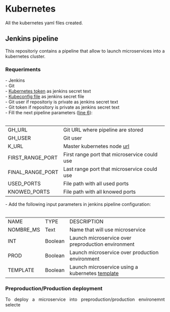 <h1> Kubernetes</h1>
<p align="justify">All the kubernetes yaml files created.</p>

<h2>Jenkins pipeline</h2>
<p align="justify">This repositoriy contains a pipeline that allow to launch microservices into a kubernetes cluster.</p>

<h3>Requeriments</h3>
- Jenkins<br>
- Git<br>
- <a href="https://kubernetes.io/docs/reference/setup-tools/kubeadm/kubeadm-token/">Kubernetes token</a> as jenkins secret text<br>
- <a href="https://kubernetes.io/docs/concepts/configuration/organize-cluster-access-kubeconfig/">Kubeconfig file</a> as jenkins secret file<br>
- Git user if repositoriy is private as jenkins secret text</br>
- Git token if repository is private as jenkins secret text</br>
- Fill the next pipeline parameters (<a href="https://github.com/MartiMarch/Kubernetes/blob/main/Jenkinsfile">line 6</a>):</br><br>
<table>
  <tr>
    <td>GH_URL</td>
    <td>Git URL where pipeline are stored</td>
  </tr>
  <tr>
    <td>GH_USER</td>
    <td>Git user</td>
  </tr>
  <tr>
    <td>K_URL</td>
    <td>Master kubernetes node <a href="https://kubernetes.io/docs/reference/kubectl/cheatsheet/#kubectl-context-and-configuration">url</a></td>
  </tr>
  <tr>
    <td>FIRST_RANGE_PORT</td>
    <td>First range port that microservice could use</td>
  </tr>
  <tr>
    <td>FINAL_RANGE_PORT</td>
    <td>Last range port that microservice could use</td>
  </tr>
  <tr>
    <td>USED_PORTS</td>
    <td>File path with all used ports</td>
  </tr>
  <tr>
    <td>KNOWED_PORTS</td>
    <td>File path with all knowed ports</td>
  </tr>
</table>
- Add the following input parameters in jenkins pipeline configuration:<br><br>
<table>
  <tr>
    <td>NAME</td>
    <td>TYPE</td>
    <td>DESCRIPTION</td>
  </tr>
  <tr>
    <td>NOMBRE_MS</td>
    <td>Text</td>
    <td>Name that will use microservice</td>
  </tr>
  <tr>
    <td>INT</td>
    <td>Boolean</td>
    <td>Launch microservice over preproduction environment</td>
  </tr>
  <tr>
    <td>PROD</td>
    <td>Boolean</td>
    <td>Launch microservice over production environment</td>
  </tr>
  <tr>
    <td>TEMPLATE</td>
    <td>Boolean</td>
    <td>Launch microservice using a kubernetes <a href="https://github.com/MartiMarch/Kubernetes/tree/main/template">template</a></td>
  </tr>
</table>
<h3>Preproduction/Production deployment</h3>
<p align="justify">To deploy a microservice into preproduction/production environemnt selecte 
